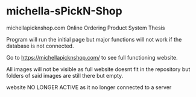 # michella-sPickN-Shop
michellapicknshop.com Online Ordering Product System Thesis

Program will run the initial page but major functions will not work if the database is not connected.

Go to https://michellapicknshop.com/ to see full functioning website.

All images will not be visible as full website doesnt fit in the repository but folders of said images are still there but empty.


website NO LONGER ACTIVE as it no longer connected to a server
